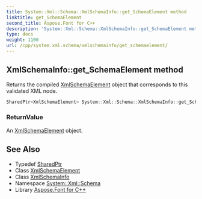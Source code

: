 ```yaml
---
title: System::Xml::Schema::XmlSchemaInfo::get_SchemaElement method
linktitle: get_SchemaElement
second_title: Aspose.Font for C++
description: 'System::Xml::Schema::XmlSchemaInfo::get_SchemaElement method. Returns the compiled XmlSchemaElement object that corresponds to this validated XML node in C++.'
type: docs
weight: 1100
url: /cpp/system.xml.schema/xmlschemainfo/get_schemaelement/
---
```

## XmlSchemaInfo::get_SchemaElement method


Returns the compiled [XmlSchemaElement](../../xmlschemaelement/) object that corresponds to this validated XML node.

```cpp
SharedPtr<XmlSchemaElement> System::Xml::Schema::XmlSchemaInfo::get_SchemaElement() override
```


### ReturnValue

An [XmlSchemaElement](../../xmlschemaelement/) object.

## See Also

* Typedef [SharedPtr](../../../system/sharedptr/)
* Class [XmlSchemaElement](../../xmlschemaelement/)
* Class [XmlSchemaInfo](../)
* Namespace [System::Xml::Schema](../../)
* Library [Aspose.Font for C++](../../../)
